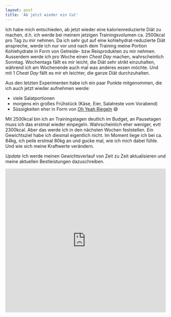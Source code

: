 ```yaml
---
layout: post
title: 'Ab jetzt wieder ein Cut'
---
```

Ich habe mich entschieden, ab jetzt wieder eine kalorienreduzierte Diät zu machen, d.h. ich werde bei meinem jetzigen Trainingsvolumen ca. 2500kcal pro Tag zu mir nehmen. Da ich sehr gut auf eine kohlehydrat-reduzierte Diät anspreche, werde ich nur vor und nach dem Training meine Portion Kohlehydrate in Form von Getreide- bzw Reisprodukten zu mir nehmen. Ausserdem werde ich pro Woche einen *Cheat Day* machen, wahrscheinlich Sonntag. Wochentags fällt es mir leicht, die Diät sehr strikt einzuhalten, während ich am Wochenende auch mal was anderes essen möchte. Und mit 1 *Cheat Day* fällt es mir eh leichter, die ganze Diät durchzuhalten.

Aus den letzten Experimenten habe ich ein paar Punkte mitgenommen, die ich auch jetzt wieder aufnehmen werde:

* viele Salatportionen
* morgens ein großes Frühstück (Käse, Eier, Salatreste vom Vorabend)
* Süssigkeiten eher in Form von [Oh Yeah Riegeln][0] :smile:

Mit 2500kcal bin ich an Trainingstagen deutlich im Budget, an Pausetagen muss ich das erstmal wieder einpegeln. Wahrscheinlich eher weniger, evtl 2300kcal. Aber das werde ich in den nächsten Wochen feststellen. Ein Gewichtsziel habe ich diesmal eigentlich nicht. Im Moment liege ich bei ca. 84kg, ich peile erstmal 80kg an und gucke mal, wie ich mich dabei fühle. Und wie sich meine Kraftwerte verändern.

*Update* Ich werde meinen Gewichtsverlauf von Zeit zu Zeit aktualisieren und meine aktuellen Bestleistungen dazuschreiben.

<iframe src="https://docs.google.com/spreadsheets/d/1CIg8-capdfEamQKs-vd3XQLXNGtxC_BOlnkDQ_K0mDo/pubhtml?gid=9&amp;single=true&amp;widget=true&amp;headers=false" style="border: none;width: 100%;height: 450px;"></iframe>

[0]: http://www.sportnahrung-engel.de/product_info.php/info/p638_Oh-Yeah-Protein-Bar---85g.html
